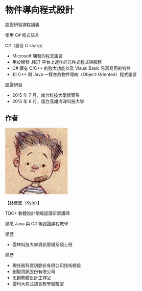 # 物件導向程式設計

認證研習課程講義

使用 C# 程式語言

C#（發音 C sharp）

* Microsoft 開發的程式語言
* 用於開發 .NET 平台上運作的元件式程式與服務
* C# 擁有 C/C++ 的強大功能以及 Visual Basic 易寫易用的特性
* 和 C++ 與 Java 一樣亦為物件導向（Object-Oriented）程式語言

認證研習

* 2015 年 7 月，南台科技大學資管系
* 2015 年 6 月，國立高雄海洋科技大學

## 作者

![lyhcode](lyhcode.png)

【[林彥宏](http://lyhcode.info)（Kyle）】

TQC+ 軟體設計領域認證研習講師

熟悉 Java 與 C# 等認證課程教學

學歷

* 雲林科技大學資訊管理系碩士班

經歷

* 現任創科資訊股份有限公司技術總監
* 創毅資訊股份有限公司
* 思創軟體設計工作室
* 雲科大程式語言教學實驗室


